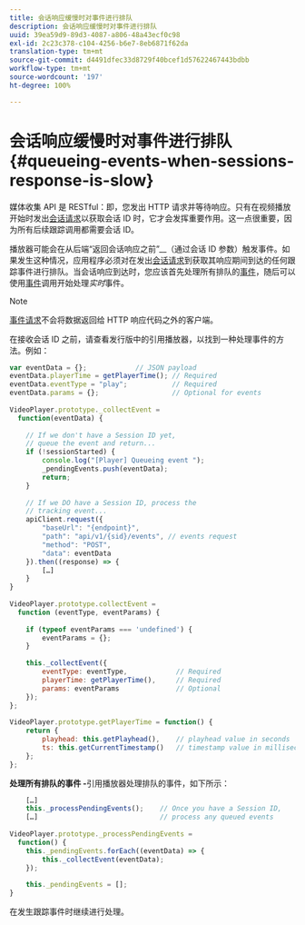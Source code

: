 ```yaml
---
title: 会话响应缓慢时对事件进行排队
description: 会话响应缓慢时对事件进行排队
uuid: 39ea59d9-89d3-4087-a806-48a43ecf0c98
exl-id: 2c23c378-c104-4256-b6e7-8eb6871f62da
translation-type: tm+mt
source-git-commit: d4491dfec33d8729f40bcef1d57622467443bdbb
workflow-type: tm+mt
source-wordcount: '197'
ht-degree: 100%

---
```


# 会话响应缓慢时对事件进行排队{#queueing-events-when-sessions-response-is-slow}

媒体收集 API 是 RESTful：即，您发出 HTTP 请求并等待响应。只有在视频播放开始时发出[会话请求](/help/media-collection-api/mc-api-ref/mc-api-sessions-req.md)以获取会话 ID 时，它才会发挥重要作用。这一点很重要，因为所有后续跟踪调用都需要会话 ID。

播放器可能会在从后端“返回会话响应之前”__（通过会话 ID 参数）触发事件。如果发生这种情况，应用程序必须对在发出[会话请求](/help/media-collection-api/mc-api-ref/mc-api-sessions-req.md)到获取其响应期间到达的任何跟踪事件进行排队。当会话响应到达时，您应该首先处理所有排队的[事件](/help/media-collection-api/mc-api-ref/mc-api-events-req.md)，随后可以使用[事件](/help/media-collection-api/mc-api-ref/mc-api-events-req.md)调用开始处理&#x200B;_实时_&#x200B;事件。

>[!NOTE]
>
>[事件请求](/help/media-collection-api/mc-api-ref/mc-api-events-req.md)不会将数据返回给 HTTP 响应代码之外的客户端。

在接收会话 ID 之前，请查看发行版中的引用播放器，以找到一种处理事件的方法。例如：

```js
var eventData = {};            // JSON payload 
eventData.playerTime = getPlayerTime(); // Required 
eventData.eventType = "play";           // Required 
eventData.params = {};                  // Optional for events 
 
VideoPlayer.prototype._collectEvent =  
  function(eventData) { 
 
    // If we don't have a Session ID yet,  
    // queue the event and return... 
    if (!sessionStarted) { 
        console.log("[Player] Queueing event "); 
        _pendingEvents.push(eventData); 
        return; 
    } 
 
    // If we DO have a Session ID, process the 
    // tracking event...     
    apiClient.request({ 
        "baseUrl": "{endpoint}", 
        "path": "api/v1/{sid}/events", // events request 
        "method": "POST", 
        "data": eventData 
    }).then((response) => {   
        […] 
    } 
} 
 
VideoPlayer.prototype.collectEvent =  
  function (eventType, eventParams) { 
         
    if (typeof eventParams === 'undefined') {   
        eventParams = {}; 
    } 
 
    this._collectEvent({                   
        eventType: eventType,            // Required 
        playerTime: getPlayerTime(),     // Required 
        params: eventParams              // Optional  
    });                                    
}; 
 
VideoPlayer.prototype.getPlayerTime = function() { 
    return { 
        playhead: this.getPlayhead(),    // playhead value in seconds 
        ts: this.getCurrentTimestamp()   // timestamp value in milliseconds 
    }; 
};
```

**处理所有排队的事件 -**&#x200B;引用播放器处理排队的事件，如下所示：

```js
    […] 
    this._processPendingEvents();    // Once you have a Session ID, 
    […]                              // process any queued events 
 
VideoPlayer.prototype._processPendingEvents =  
  function() { 
    this._pendingEvents.forEach((eventData) => { 
        this._collectEvent(eventData); 
    }); 
 
    this._pendingEvents = []; 
}
```

在发生跟踪事件时继续进行处理。
